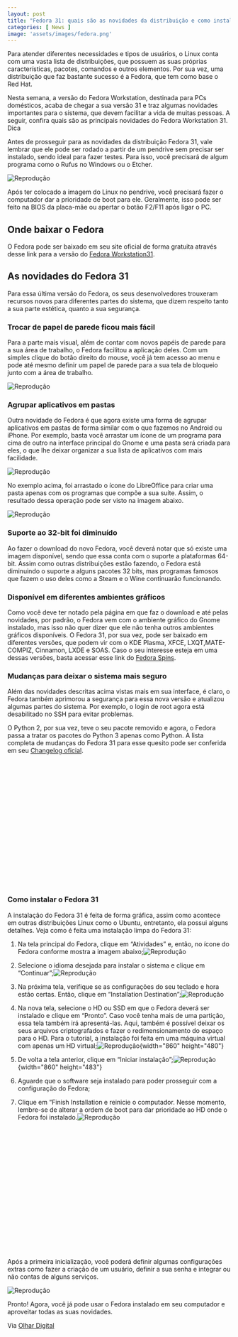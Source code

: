 ```yaml
---
layout: post
title: "Fedora 31: quais são as novidades da distribuição e como instalá-la"
categories: [ News ]
image: 'assets/images/fedora.png'
---
```


Para atender diferentes necessidades e tipos de usuários, o Linux conta com uma vasta lista de distribuições, que possuem as suas próprias características, pacotes, comandos e outros elementos. Por sua vez, uma distribuição que faz bastante sucesso é a Fedora, que tem como base o Red Hat.

Nesta semana, a versão do Fedora Workstation, destinada para PCs domésticos, acaba de chegar a sua versão 31 e traz algumas novidades importantes para o sistema, que devem facilitar a vida de muitas pessoas. A seguir, confira quais são as principais novidades do Fedora Workstation 31.
Dica

Antes de prosseguir para as novidades da distribuição Fedora 31, vale lembrar que ele pode ser rodado a partir de um pendrive sem precisar ser instalado, sendo ideal para fazer testes. Para isso, você precisará de algum programa como o Rufus no Windows ou o Etcher.

<!-- RETANGULO LARGO -->
<script async src="https://pagead2.googlesyndication.com/pagead/js/adsbygoogle.js"></script>
<!-- Informat -->
<ins class="adsbygoogle"
style="display:block"
data-ad-client="ca-pub-2838251107855362"
data-ad-slot="2327980059"
data-ad-format="auto"
data-full-width-responsive="true"></ins>
<script>
(adsbygoogle = window.adsbygoogle || []).push({});
</script>

![Reprodução](/assets/images/FEDORA/20191030140721.jpg)

Após ter colocado a imagem do Linux no pendrive, você precisará fazer o computador dar a prioridade de boot para ele. Geralmente, isso pode ser feito na BIOS da placa-mãe ou apertar o botão F2/F11 após ligar o PC.

Onde baixar o Fedora
--------------------

O Fedora pode ser baixado em seu site oficial de forma gratuita através desse link para a versão do [Fedora Workstation31](https://getfedora.org/pt_BR/workstation/download/).

As novidades do Fedora 31
-------------------------

Para essa última versão do Fedora, os seus desenvolvedores trouxeram recursos novos para diferentes partes do sistema, que dizem respeito tanto a sua parte estética, quanto a sua segurança.

### Trocar de papel de parede ficou mais fácil

Para a parte mais visual, além de contar com novos papéis de parede para a sua área de trabalho, o Fedora facilitou a aplicação deles. Com um simples clique do botão direito do mouse, você já tem acesso ao menu e pode até mesmo definir um papel de parede para a sua tela de bloqueio junto com a área de trabalho.

![Reprodução](/assets/images/FEDORA/20191030140811.jpg)

<!-- RETANGULO LARGO 2 -->
<script async src="//pagead2.googlesyndication.com/pagead/js/adsbygoogle.js"></script>
<ins class="adsbygoogle"
style="display:block; text-align:center;"
data-ad-layout="in-article"
data-ad-format="fluid"
data-ad-client="ca-pub-2838251107855362"
data-ad-slot="8549252987"></ins>
<script>
(adsbygoogle = window.adsbygoogle || []).push({});
</script>

### Agrupar aplicativos em pastas

Outra novidade do Fedora é que agora existe uma forma de agrupar aplicativos em pastas de forma similar com o que fazemos no Android ou iPhone. Por exemplo, basta você arrastar um ícone de um programa para cima de outro na interface principal do Gnome e uma pasta será criada para eles, o que lhe deixar organizar a sua lista de aplicativos com mais facilidade.

![Reprodução](/assets/images/FEDORA/20191030140845.jpg)

No exemplo acima, foi arrastado o ícone do LibreOffice para criar uma pasta apenas com os programas que compõe a sua suíte. Assim, o resultado dessa operação pode ser visto na imagem abaixo.

![Reprodução](/assets/images/FEDORA/20191030140914.jpg)

### Suporte ao 32-bit foi diminuído

Ao fazer o download do novo Fedora, você deverá notar que só existe uma imagem disponível, sendo que essa conta com o suporte a plataformas 64-bit. Assim como outras distribuições estão fazendo, o Fedora está diminuindo o suporte a alguns pacotes 32 bits, mas programas famosos que fazem o uso deles como a Steam e o Wine continuarão funcionando.

### Disponível em diferentes ambientes gráficos

Como você deve ter notado pela página em que faz o download e até pelas novidades, por padrão, o Fedora vem com o ambiente gráfico do Gnome instalado, mas isso não quer dizer que ele não tenha outros ambientes gráficos disponíveis. O Fedora 31, por sua vez, pode ser baixado em diferentes versões, que podem vir com o KDE Plasma, XFCE, LXQT,MATE-COMPIZ, Cinnamon, LXDE e SOAS. Caso o seu interesse esteja em uma dessas versões, basta acessar esse link do [Fedora Spins](https://spins.fedoraproject.org/).

### Mudanças para deixar o sistema mais seguro

Além das novidades descritas acima vistas mais em sua interface, é claro, o Fedora também aprimorou a segurança para essa nova versão e atualizou algumas partes do sistema. Por exemplo, o login de root agora está desabilitado no SSH para evitar problemas.

O Python 2, por sua vez, teve o seu pacote removido e agora, o Fedora passa a tratar os pacotes do Python 3 apenas como Python. A lista completa de mudanças do Fedora 31 para esse quesito pode ser conferida em seu [Changelog oficial](https://fedoraproject.org/wiki/Releases/31/ChangeSet).

<!-- QUADRADO -->
<script async src="//pagead2.googlesyndication.com/pagead/js/adsbygoogle.js"></script>
<ins class="adsbygoogle"
style="display:inline-block;width:336px;height:280px"
data-ad-client="ca-pub-2838251107855362"
data-ad-slot="5351066970"></ins>
<script>
(adsbygoogle = window.adsbygoogle || []).push({});
</script>

### Como instalar o Fedora 31

A instalação do Fedora 31 é feita de forma gráfica, assim como acontece em outras distribuições Linux como o Ubuntu, entretanto, ela possui alguns detalhes. Veja como é feita uma instalação limpa do Fedora 31:

1.  Na tela principal do Fedora, clique em “Atividades” e, então, no
    ícone do Fedora conforme mostra a imagem
    abaixo;![Reprodução](/assets/images/FEDORA/20191030141105.jpg)

2.  Selecione o idioma desejada para instalar o sistema e clique em
    “Continuar”;![Reprodução](/assets/images/FEDORA/20191030141134.jpg)

3.  Na próxima tela, verifique se as configurações do seu teclado e hora
    estão certas. Então, clique em “Installation
    Destination”;![Reprodução](/assets/images/FEDORA/20191030141249.jpg)

4.  Na nova tela, selecione o HD ou SSD em que o Fedora deverá ser
    instalado e clique em “Pronto”. Caso você tenha mais de uma
    partição, essa tela também irá apresentá-las. Aqui, também é
    possível deixar os seus arquivos criptografados e fazer o
    redimensionamento do espaço para o HD. Para o tutorial, a instalação
    foi feita em uma máquina virtual com apenas um HD
    virtual;![Reprodução](/assets/images/FEDORA/20191030141321.jpg){width="860"
    height="480"}
5.  De volta a tela anterior, clique em “Iniciar
    instalação”;![Reprodução](/assets/images/FEDORA/20191030141349.jpg){width="860"
    height="483"}
6.  Aguarde que o software seja instalado para poder prosseguir com a
    configuração do Fedora;
7.  Clique em “Finish Installation e reinicie o computador. Nesse
    momento, lembre-se de alterar a ordem de boot para dar prioridade ao
    HD onde o Fedora foi
    instalado.![Reprodução](/assets/images/FEDORA/20191030141420.jpg)

<!-- QUADRADO -->
<script async src="//pagead2.googlesyndication.com/pagead/js/adsbygoogle.js"></script>
<ins class="adsbygoogle"
style="display:inline-block;width:336px;height:280px"
data-ad-client="ca-pub-2838251107855362"
data-ad-slot="5351066970"></ins>
<script>
(adsbygoogle = window.adsbygoogle || []).push({});
</script>

Após a primeira inicialização, você poderá definir algumas configurações extras como fazer a criação de um usuário, definir a sua senha e integrar ou não contas de alguns serviços.

![Reprodução](/assets/images/FEDORA/20191030141501.jpg)

Pronto! Agora, você já pode usar o Fedora instalado em seu computador e aproveitar todas as suas novidades.

<!-- RETANGULO LARGO 2 -->
<script async src="//pagead2.googlesyndication.com/pagead/js/adsbygoogle.js"></script>
<ins class="adsbygoogle"
style="display:block; text-align:center;"
data-ad-layout="in-article"
data-ad-format="fluid"
data-ad-client="ca-pub-2838251107855362"
data-ad-slot="8549252987"></ins>
<script>
(adsbygoogle = window.adsbygoogle || []).push({});
</script>

Via [Olhar Digital](https://olhardigital.com.br/dicas_e_tutoriais/noticia/fedora-31-quais-sao-as-novidades-da-distribuicao-e-como-instala-la/92287)
